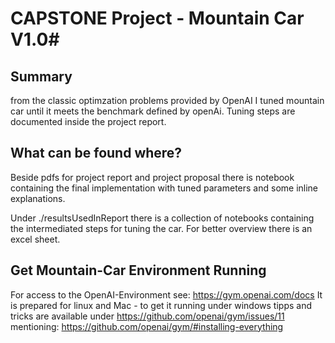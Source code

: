 # CAPSTONE Project - Mountain Car V1.0#

## Summary ##
from the classic optimzation problems provided by OpenAI I tuned mountain car until it meets the benchmark defined by openAi. Tuning steps are documented inside the project report.

## What can be found where? ##
Beside pdfs for project report and project proposal there is notebook containing the final implementation with tuned parameters and some inline explanations.

Under ./resultsUsedInReport there is a collection of notebooks containing the intermediated steps for tuning the car. For better overview there is an excel sheet.

## Get Mountain-Car Environment Running ##

For access to the OpenAI-Environment see: https://gym.openai.com/docs
It is prepared for linux and Mac - to get it running under windows tipps and tricks are available under https://github.com/openai/gym/issues/11 mentioning: https://github.com/openai/gym/#installing-everything